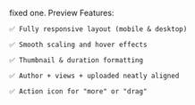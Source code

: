 fixed one.
 Preview Features:

    ✅ Fully responsive layout (mobile & desktop)

    ✅ Smooth scaling and hover effects

    ✅ Thumbnail & duration formatting

    ✅ Author + views + uploaded neatly aligned

    ✅ Action icon for "more" or "drag"